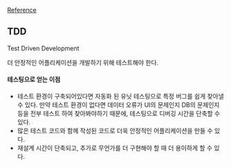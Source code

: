 [Reference](https://www.inflearn.com/course/%EB%94%B0%EB%9D%BC%ED%95%98%EB%A9%B0-%EB%B0%B0%EC%9A%B0%EB%8A%94-tdd#)

## TDD

Test Driven Development

더 안정적인 어플리케이션을 개발하기 위해 테스트해야 한다.

#### 테스팅으로 얻는 이점

- 테스트 환경이 구축되어있다면 자동화 된 유닛 테스팅으로 특정 버그를 쉽게 찾아낼 수 있다. 만약 테스트 환경이 없다면 데이터 오류가 UI의 문제인지 DB의 문제인지 등을 전부 테스트 하여 찾아봐야하기 때문에, 테스팅으로 디버깅 시간을 단축할 수 있다.
- 많은 테스트 코드와 함께 작성된 코드로 더욱 안정적인 어플리케이션을 만들 수 있다.
- 재설계 시간이 단축되고, 추가로 무언가를 더 구현해야 할 때 더 용이하게 할 수 있다.